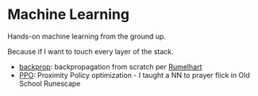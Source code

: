 # Machine Learning

Hands-on machine learning from the ground up.

Because if I want to touch every layer of the stack.

- [backprop](https://github.com/JohnZolton/nn-osrs/tree/main/backprop): backpropagation from scratch per [Rumelhart](https://gwern.net/doc/ai/nn/1986-rumelhart-2.pdf)
- [PPO](https://github.com/JohnZolton/nn-osrs/tree/main/PPO): Proximity Policy optimization - I taught a NN to prayer flick in Old School Runescape

